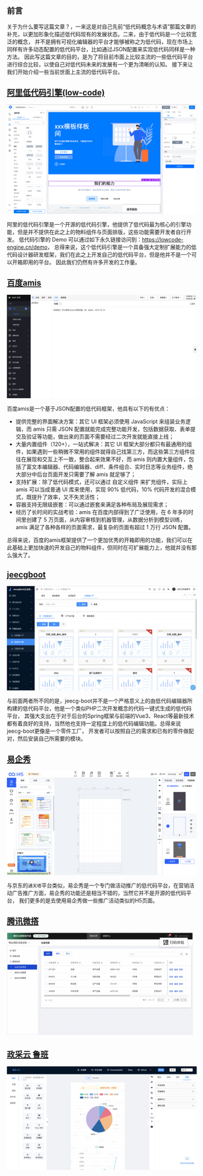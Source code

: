 ## 前言

关于为什么要写这篇文章？，一来这是对自己先前“低代码概念与术语”那篇文章的补充，以更加形象化描述低代码现有的发展状态。二来，由于低代码是一个比较宽泛的概念，
并不是拥有可视化编辑器的平台才能够被称之为低代码，现在市场上同样有许多动态配置的低代码平台，比如通过JSON配置来实现低代码同样是一种方法。
因此写这篇文章的目的，是为了将目前市面上比较主流的一些低代码平台进行综合比较，以使自己对低代码未来的发展有一个更为清晰的认知。
接下来让我们开始介绍一些当前世面上主流的低代码平台。

## <a href="https://lowcode-engine.cn/" target="_blank">阿里低代码引擎(low-code)</a>

<img src="https://github.com/Panda-Hope/panda-hope.github.io/blob/master/static/image%20(1).png" />

阿里的低代码引擎是一个开源的低代码引擎，他提供了低代码最为核心的引擎功能，但是并不提供在此之上的物料组件与页面排版，这些功能需要开发者自行开发。
低代码引擎的 Demo 可以通过如下永久链接访问到：<a href="https://lowcode-engine.cn/demo">https://lowcode-engine.cn/demo</a>，
总得来说，这个低代码引擎是一个具备强大定制扩展能力的低代码设计器研发框架，我们在此之上开发自己的低代码平台，但是他并不是一个可以开箱即用的平台。
因此我们仍然有许多开发的工作量。

## <a href="https://aisuda.bce.baidu.com/amis/zh-CN/docs/start/getting-started">百度amis</a>

<img src="https://github.com/Panda-Hope/panda-hope.github.io/blob/master/static/%E6%88%AA%E5%B1%8F2022-08-24%2015.02.54.png" />

百度amis是一个基于JSON配置的低代码框架，他具有以下的有优点：

- 提供完整的界面解决方案：其它 UI 框架必须使用 JavaScript 来组装业务逻辑，而 amis 只需 JSON 配置就能完成完整功能开发，包括数据获取、表单提交及验证等功能，做出来的页面不需要经过二次开发就能直接上线；
- 大量内置组件（120+），一站式解决：其它 UI 框架大部分都只有最通用的组件，如果遇到一些稍微不常用的组件就得自己找第三方，而这些第三方组件往往在展现和交互上不一致，整合起来效果不好，而 amis 则内置大量组件，包括了富文本编辑器、代码编辑器、diff、条件组合、实时日志等业务组件，绝大部分中后台页面开发只需要了解 amis 就足够了；
- 支持扩展：除了低代码模式，还可以通过 自定义组件 来扩充组件，实际上 amis 可以当成普通 UI 库来使用，实现 90% 低代码，10% 代码开发的混合模式，既提升了效率，又不失灵活性；
- 容器支持无限级嵌套：可以通过嵌套来满足各种布局及展现需求；
- 经历了长时间的实战考验：amis 在百度内部得到了广泛使用，在 6 年多的时间里创建了 5 万页面，从内容审核到机器管理，从数据分析到模型训练，amis 满足了各种各样的页面需求，最复杂的页面有超过 1 万行 JSON 配置。

总得来说，百度的amis框架提供了一个更加优秀的开箱即用的功能，我们可以在此基础上更加快速的开发自己的物料组件，但同时在可扩展能力上，他就并没有那么强大了。

## <a href="http://doc.jeecg.com/2043868">jeecgboot</a>

<img src="https://github.com/Panda-Hope/panda-hope.github.io/blob/master/static/img/%E6%88%AA%E5%B1%8F2022-08-24%2015.43.33.png" />

与前面两者所不同的是，jeecg-boot并不是一个严格意义上的由低代码编辑器所构建的低代码平台，他是一个类似PHP二次开发概念的代码一键式生成的低代码平台，
其强大支出在于对于后台的Spring框架与前端的Vue3、React等最新技术都有着良好的支持，当然他也支持一定程度上的低代码编辑功能。总得来说jeecg-boot更像是一个零件工厂，
开发者可以按照自己的需求和已有的零件做配对，然后安装自己所需要的模块。

## <a href="https://store.eqxiu.com">易企秀</a>

<img src="https://github.com/Panda-Hope/panda-hope.github.io/blob/master/static/img/%E6%88%AA%E5%B1%8F2022-08-24%2015.56.11.png" />

与京东的`通天塔`平台类似，易企秀是一个专门做活动推广的低代码平台，在营销活动广告推广方面，易企秀的功能还是相当不错的，当然它并不是开源的低代码平台，
我们更多的是去使用易企秀做一些推广活动类似的H5页面。

## <a href="https://console.cloud.tencent.com/lowcode/overview/index">腾讯微撘</a>

<img src="https://github.com/Panda-Hope/panda-hope.github.io/blob/master/static/img/%E6%88%AA%E5%B1%8F2022-08-24%2016.01.24.png" />

## <a href="">政采云 鲁班</a>

<img src="https://github.com/Panda-Hope/panda-hope.github.io/blob/master/static/img/%E6%88%AA%E5%B1%8F2022-08-24%2016.05.17.png" />

